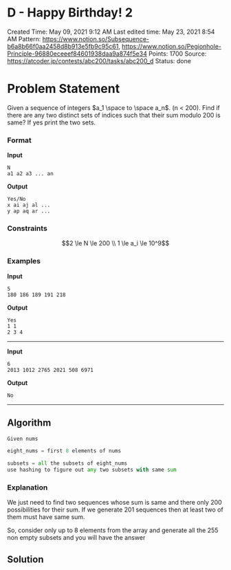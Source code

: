 # D - Happy Birthday! 2

Created Time: May 09, 2021 9:12 AM
Last edited time: May 23, 2021 8:54 AM
Pattern: https://www.notion.so/Subsequence-b6a8b66f0aa2458d8b913e5fb9c95c61, https://www.notion.so/Pegionhole-Principle-96880eceeef84601938daa9a874f5e34
Points: 1700
Source: https://atcoder.jp/contests/abc200/tasks/abc200_d
Status: done

# Problem Statement

Given a sequence of integers $a_1 \space to \space a_n$. (n < 200). Find if there are any two distinct sets of indices such that their sum modulo 200 is same? If yes print the two sets. 

### Format

**Input**

```
N
a1 a2 a3 ... an
```

**Output**

```
Yes/No
x ai aj al ...
y ap aq ar ...
```

### Constraints

$$2 \le N \le 200 \\
1 \le a_i \le 10^9$$

### **Examples**

**Input**

```
5
180 186 189 191 218
```

**Output**

```
Yes
1 1
2 3 4
```

---

**Input**

```
6
2013 1012 2765 2021 508 6971
```

**Output**

```
No
```

---

## Algorithm

```python
Given nums

eight_nums = first 8 elements of nums

subsets = all the subsets of eight_nums
use hashing to figure out any two subsets with same sum
```

### Explanation

We just need to find two sequences whose sum is same and there only 200 possibilities for their sum. If we generate 201 sequences then at least two of them must have same sum. 

So, consider only up to 8 elements from the array and generate all the 255 non empty subsets and you will have the answer

## Solution

```jsx

```